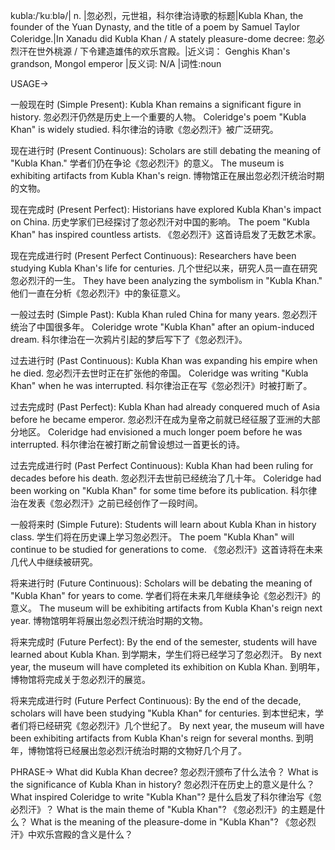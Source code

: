 kubla:/ˈkuːblə/| n. |忽必烈，元世祖，科尔律治诗歌的标题|Kubla Khan, the founder of the Yuan Dynasty, and the title of a poem by Samuel Taylor Coleridge.|In Xanadu did Kubla Khan / A stately pleasure-dome decree:  忽必烈汗在世外桃源 / 下令建造雄伟的欢乐宫殿。|近义词： Genghis Khan's grandson, Mongol emperor |反义词: N/A |词性:noun

USAGE->

一般现在时 (Simple Present):
Kubla Khan remains a significant figure in history. 忽必烈汗仍然是历史上一个重要的人物。
Coleridge's poem "Kubla Khan" is widely studied.  科尔律治的诗歌《忽必烈汗》被广泛研究。

现在进行时 (Present Continuous):
Scholars are still debating the meaning of "Kubla Khan." 学者们仍在争论《忽必烈汗》的意义。
The museum is exhibiting artifacts from Kubla Khan's reign.  博物馆正在展出忽必烈汗统治时期的文物。

现在完成时 (Present Perfect):
Historians have explored Kubla Khan's impact on China. 历史学家们已经探讨了忽必烈汗对中国的影响。
The poem "Kubla Khan" has inspired countless artists.  《忽必烈汗》这首诗启发了无数艺术家。

现在完成进行时 (Present Perfect Continuous):
Researchers have been studying Kubla Khan's life for centuries.  几个世纪以来，研究人员一直在研究忽必烈汗的一生。
They have been analyzing the symbolism in "Kubla Khan."  他们一直在分析《忽必烈汗》中的象征意义。

一般过去时 (Simple Past):
Kubla Khan ruled China for many years. 忽必烈汗统治了中国很多年。
Coleridge wrote "Kubla Khan" after an opium-induced dream.  科尔律治在一次鸦片引起的梦后写下了《忽必烈汗》。

过去进行时 (Past Continuous):
Kubla Khan was expanding his empire when he died. 忽必烈汗去世时正在扩张他的帝国。
Coleridge was writing "Kubla Khan" when he was interrupted.  科尔律治正在写《忽必烈汗》时被打断了。

过去完成时 (Past Perfect):
Kubla Khan had already conquered much of Asia before he became emperor.  忽必烈汗在成为皇帝之前就已经征服了亚洲的大部分地区。
Coleridge had envisioned a much longer poem before he was interrupted.  科尔律治在被打断之前曾设想过一首更长的诗。

过去完成进行时 (Past Perfect Continuous):
Kubla Khan had been ruling for decades before his death. 忽必烈汗去世前已经统治了几十年。
Coleridge had been working on "Kubla Khan" for some time before its publication. 科尔律治在发表《忽必烈汗》之前已经创作了一段时间。

一般将来时 (Simple Future):
Students will learn about Kubla Khan in history class.  学生们将在历史课上学习忽必烈汗。
The poem "Kubla Khan" will continue to be studied for generations to come.  《忽必烈汗》这首诗将在未来几代人中继续被研究。

将来进行时 (Future Continuous):
Scholars will be debating the meaning of "Kubla Khan" for years to come. 学者们将在未来几年继续争论《忽必烈汗》的意义。
The museum will be exhibiting artifacts from Kubla Khan's reign next year. 博物馆明年将展出忽必烈汗统治时期的文物。

将来完成时 (Future Perfect):
By the end of the semester, students will have learned about Kubla Khan. 到学期末，学生们将已经学习了忽必烈汗。
By next year, the museum will have completed its exhibition on Kubla Khan. 到明年，博物馆将完成关于忽必烈汗的展览。

将来完成进行时 (Future Perfect Continuous):
By the end of the decade, scholars will have been studying "Kubla Khan" for centuries. 到本世纪末，学者们将已经研究《忽必烈汗》几个世纪了。
By next year, the museum will have been exhibiting artifacts from Kubla Khan's reign for several months. 到明年，博物馆将已经展出忽必烈汗统治时期的文物好几个月了。


PHRASE->
What did Kubla Khan decree? 忽必烈汗颁布了什么法令？
What is the significance of Kubla Khan in history? 忽必烈汗在历史上的意义是什么？
What inspired Coleridge to write "Kubla Khan"? 是什么启发了科尔律治写《忽必烈汗》？
What is the main theme of "Kubla Khan"? 《忽必烈汗》的主题是什么？
What is the meaning of the pleasure-dome in "Kubla Khan"? 《忽必烈汗》中欢乐宫殿的含义是什么？
